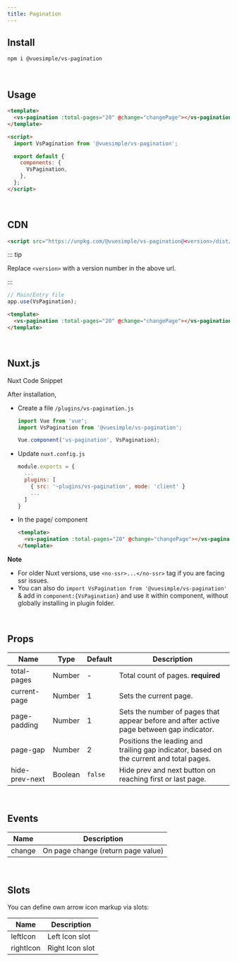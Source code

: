 ```yaml
---
title: Pagination
---
```


<masthead title="Pagination" description="A simple pagination component">
  <component-links
    codesandbox="https://codesandbox.io/s/vs-pagination-vlsrl"
    github="https://github.com/ashwinkshenoy/vue-simple/tree/master/packages/vs-pagination"
    packageName="@vuesimple/vs-pagination">
  </component-links>
</masthead>

## Install

```bash
npm i @vuesimple/vs-pagination
```

<br />

## Usage

```html
<template>
  <vs-pagination :total-pages="20" @change="changePage"></vs-pagination>
</template>

<script>
  import VsPagination from '@vuesimple/vs-pagination';

  export default {
    components: {
      VsPagination,
    },
  };
</script>
```

<br />

## CDN

```html
<script src="https://unpkg.com/@vuesimple/vs-pagination@<version>/dist/vs-pagination.min.js"></script>
```

::: tip

Replace `<version>` with a version number in the above url.

:::

```javascript
// Main/Entry file
app.use(VsPagination);
```

```html
<template>
  <vs-pagination :total-pages="20" @change="changePage"></vs-pagination>
</template>
```

<br />

## Nuxt.js

Nuxt Code Snippet

After installation,

- Create a file `/plugins/vs-pagination.js`

  ```javascript
  import Vue from 'vue';
  import VsPagination from '@vuesimple/vs-pagination';

  Vue.component('vs-pagination', VsPagination);
  ```

- Update `nuxt.config.js`
  ```javascript
  module.exports = {
    ...
    plugins: [
      { src: '~plugins/vs-pagination', mode: 'client' }
      ...
    ]
  }
  ```
- In the page/ component

  ```html
  <template>
    <vs-pagination :total-pages="20" @change="changePage"></vs-pagination>
  </template>
  ```

**Note**

- For older Nuxt versions, use `<no-ssr>...</no-ssr>` tag if you are facing ssr issues.
- You can also do
  `import VsPagination from '@vuesimple/vs-pagination'`
  & add in `component:{VsPagination}` and use it within component, without globally installing in plugin folder.

<br />

## Props

| Name           | Type    | Default | Description                                                                              |
| -------------- | ------- | ------- | ---------------------------------------------------------------------------------------- |
| total-pages    | Number  | -       | Total count of pages. **required**                                                       |
| current-page   | Number  | 1       | Sets the current page.                                                                   |
| page-padding   | Number  | 1       | Sets the number of pages that appear before and after active page between gap indicator. |
| page-gap       | Number  | 2       | Positions the leading and trailing gap indicator, based on the current and total pages.  |
| hide-prev-next | Boolean | `false` | Hide prev and next button on reaching first or last page.                                |

<br />

## Events

| Name   | Description                        |
| ------ | ---------------------------------- |
| change | On page change (return page value) |

<br />

## Slots

You can define own arrow icon markup via slots:

| Name      | Description     |
| --------- | --------------- |
| leftIcon  | Left Icon slot  |
| rightIcon | Right Icon slot |
